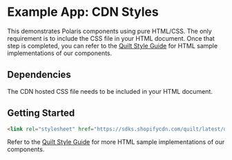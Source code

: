 # Example App: CDN Styles

This demonstrates Polaris components using pure HTML/CSS. The only requirement is to include the CSS file in your HTML document. Once that step is completed, you can refer to the [Quilt Style Guide]() for HTML sample implementations of our components.

## Dependencies

The CDN hosted CSS file needs to be included in your HTML document.

## Getting Started

```html
<link rel="stylesheet" href="https://sdks.shopifycdn.com/quilt/latest/quilt.css">
```
Refer to the [Quilt Style Guide]() for more HTML sample implementations of our components.
